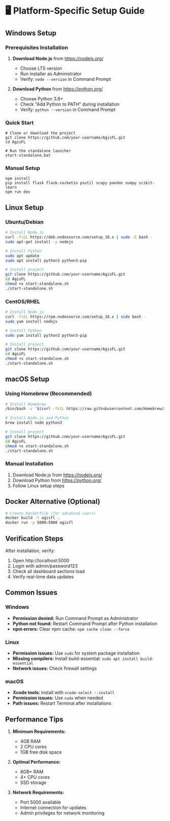 
# 🖥️ Platform-Specific Setup Guide

## Windows Setup

### Prerequisites Installation
1. **Download Node.js** from https://nodejs.org/
   - Choose LTS version
   - Run installer as Administrator
   - Verify: `node --version` in Command Prompt

2. **Download Python** from https://python.org/
   - Choose Python 3.8+
   - Check "Add Python to PATH" during installation
   - Verify: `python --version` in Command Prompt

### Quick Start
```batch
# Clone or download the project
git clone https://github.com/your-username/AgisFL.git
cd AgisFL

# Run the standalone launcher
start-standalone.bat
```

### Manual Setup
```batch
npm install
pip install flask flask-socketio psutil scapy pandas numpy scikit-learn
npm run dev
```

## Linux Setup

### Ubuntu/Debian
```bash
# Install Node.js
curl -fsSL https://deb.nodesource.com/setup_18.x | sudo -E bash -
sudo apt-get install -y nodejs

# Install Python
sudo apt update
sudo apt install python3 python3-pip

# Install project
git clone https://github.com/your-username/AgisFL.git
cd AgisFL
chmod +x start-standalone.sh
./start-standalone.sh
```

### CentOS/RHEL
```bash
# Install Node.js
curl -fsSL https://rpm.nodesource.com/setup_18.x | sudo bash -
sudo yum install nodejs

# Install Python
sudo yum install python3 python3-pip

# Install project
git clone https://github.com/your-username/AgisFL.git
cd AgisFL
chmod +x start-standalone.sh
./start-standalone.sh
```

## macOS Setup

### Using Homebrew (Recommended)
```bash
# Install Homebrew
/bin/bash -c "$(curl -fsSL https://raw.githubusercontent.com/Homebrew/install/HEAD/install.sh)"

# Install Node.js and Python
brew install node python3

# Install project
git clone https://github.com/your-username/AgisFL.git
cd AgisFL
chmod +x start-standalone.sh
./start-standalone.sh
```

### Manual Installation
1. Download Node.js from https://nodejs.org/
2. Download Python from https://python.org/
3. Follow Linux setup steps

## Docker Alternative (Optional)

```bash
# Create Dockerfile (for advanced users)
docker build -t agisfl .
docker run -p 5000:5000 agisfl
```

## Verification Steps

After installation, verify:
1. Open http://localhost:5000
2. Login with admin/password123
3. Check all dashboard sections load
4. Verify real-time data updates

## Common Issues

### Windows
- **Permission denied:** Run Command Prompt as Administrator
- **Python not found:** Restart Command Prompt after Python installation
- **npm errors:** Clear npm cache: `npm cache clean --force`

### Linux
- **Permission issues:** Use `sudo` for system package installation
- **Missing compilers:** Install build-essential: `sudo apt install build-essential`
- **Network issues:** Check firewall settings

### macOS
- **Xcode tools:** Install with `xcode-select --install`
- **Permission issues:** Use `sudo` when needed
- **Path issues:** Restart Terminal after installations

## Performance Tips

1. **Minimum Requirements:**
   - 4GB RAM
   - 2 CPU cores
   - 1GB free disk space

2. **Optimal Performance:**
   - 8GB+ RAM
   - 4+ CPU cores
   - SSD storage

3. **Network Requirements:**
   - Port 5000 available
   - Internet connection for updates
   - Admin privileges for network monitoring
